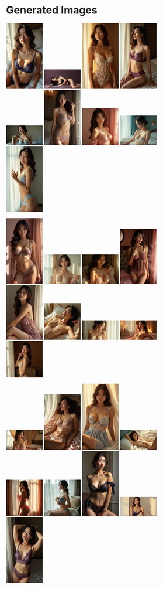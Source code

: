 # Generated Images



<img src="2025_07_17_01.webp" width="100"/> <img src="2025_07_17_02.webp" width="100"/> <img src="2025_07_17_03.webp" width="100"/> <img src="2025_07_17_04.webp" width="100"/> <img src="2025_07_17_05.webp" width="100"/> <img src="2025_07_17_06.webp" width="100"/> <img src="2025_07_17_07.webp" width="100"/> <img src="2025_07_17_08.webp" width="100"/> <img src="2025_07_17_09.webp" width="100"/>

<img src="2025_07_17_10.webp" width="100"/> <img src="2025_07_17_11.webp" width="100"/> <img src="2025_07_17_12.webp" width="100"/> <img src="2025_07_17_13.webp" width="100"/> <img src="2025_07_17_14.webp" width="100"/> <img src="2025_07_17_15.webp" width="100"/> <img src="2025_07_17_16.webp" width="100"/> <img src="2025_07_17_17.webp" width="100"/> <img src="2025_07_17_18.webp" width="100"/>

<img src="2025_07_17_19.webp" width="100"/> <img src="2025_07_17_20.webp" width="100"/> <img src="2025_07_17_21.webp" width="100"/> <img src="2025_07_17_22.webp" width="100"/> <img src="2025_07_17_23.webp" width="100"/> <img src="2025_07_17_24.webp" width="100"/> <img src="2025_07_17_25.webp" width="100"/> <img src="2025_07_17_26.webp" width="100"/> <img src="2025_07_17_27.webp" width="100"/>
